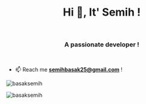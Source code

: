 <h1 align="center">Hi 👋, It' Semih !</h1>
<br>
<h3 align="center">A passionate developer !</h3>
<br>



- 📫 Reach me **semihbasak25@gmail.com** !





<p align="left"> <img src="https://komarev.com/ghpvc/?username=basaksemih&label=Profile%20views&color=0e75b6&style=flat" alt="basaksemih" /> </p>


<p><img align="left" src="https://github-readme-streak-stats.herokuapp.com/?user=basaksemih&" alt="basaksemih" />




